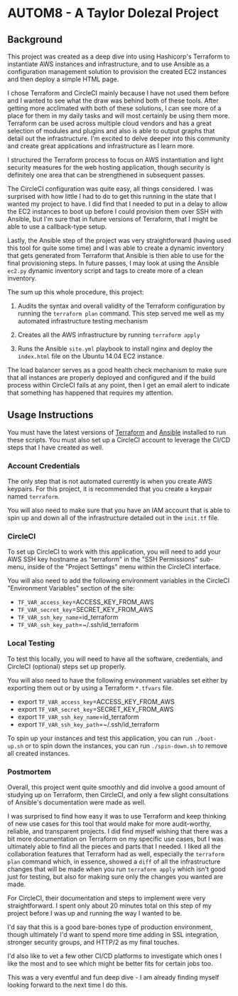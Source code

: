 # AUTOM8 - A Taylor Dolezal Project

## Background

This project was created as a deep dive into using Hashicorp's Terraform to instantiate AWS instances and infrastructure, and to use Ansible as a configuration management solution to provision the created EC2 instances and then deploy a simple HTML page.

I chose Terraform and CircleCI mainly because I have not used them before and I wanted to see what the draw was behind both of these tools. After getting more acclimated with both of these solutions, I can see more of a place for them in my daily tasks and will most certainly be using them more. Terraform can be used across multiple cloud vendors and has a great selection of modules and plugins and also is able to output graphs that detail out the infrastructure. I'm excited to delve deeper into this community and create great applications and infrastructure as I learn more.

I structured the Terraform process to focus on AWS instantiation and light security measures for the web hosting application, though security is definitely one area that can be strengthened in subsequent passes.

The CircleCI configuration was quite easy, all things considered. I was surprised with how little I had to do to get this running in the state that I wanted my project to have. I did find that I needed to put in a delay to allow the EC2 instances to boot up before I could provision them over SSH with Ansible, but I'm sure that in future versions of Terraform, that I might be able to use a callback-type setup.  

Lastly, the Ansible step of the project was very straightforward (having used this tool for quite some time) and I was able to create a dynamic inventory that gets generated from Terraform that Ansible is then able to use for the final provisioning steps. In future passes, I may look at using the Ansible `ec2.py` dynamic inventory script and tags to create more of a clean inventory.

The sum up this whole procedure, this project:

1. Audits the syntax and overall validity of the Terraform configuration by running the `terraform plan` command. This step served me well as my automated infrastructure testing mechanism

2. Creates all the AWS infrastructure by running `terraform apply`

3. Runs the Ansible `site.yml` playbook to install nginx and deploy the `index.html` file on the Ubuntu 14.04 EC2 instance.

The load balancer serves as a good health check mechanism to make sure that all instances are properly deployed and configured and if the build process within CircleCI fails at any point, then I get an email alert to indicate that something has happened that requires my attention.

## Usage Instructions

You must have the latest versions of [Terraform](https://www.terraform.io/intro/getting-started/install.html) and [Ansible](http://docs.ansible.com/ansible/intro_installation.html) installed to run these scripts. You must also set up a CircleCI account to leverage the CI/CD steps that I have created as well.

### Account Credentials

The only step that is not automated currently is when you create AWS keypairs. For this project, it is recommended that you create a keypair named `terraform`.

You will also need to make sure that you have an IAM account that is able to spin up and down all of the infrastructure detailed out in the `init.tf` file.

### CircleCI

To set up CircleCI to work with this application, you will need to add your AWS SSH key hostname as "terraform" in the "SSH Permissions" sub-menu, inside of the "Project Settings" menu within the CircleCI interface.

You will also need to add the following environment variables in the CircleCI "Environment Variables" section of the site:

* `TF_VAR_access_key`=ACCESS_KEY_FROM_AWS
* `TF_VAR_secret_key`=SECRET_KEY_FROM_AWS
* `TF_VAR_ssh_key_name`=id_terraform
* `TF_VAR_ssh_key_path`=~/.ssh/id_terraform

### Local Testing

To test this locally, you will need to have all the software, credentials, and CircleCI (optional) steps set up properly.

You will also need to have the following environment variables set either by exporting them out or by using a Terraform `*.tfvars` file.

* export `TF_VAR_access_key`=ACCESS_KEY_FROM_AWS
* export `TF_VAR_secret_key`=SECRET_KEY_FROM_AWS
* export `TF_VAR_ssh_key_name`=id_terraform
* export `TF_VAR_ssh_key_path`=~/.ssh/id_terraform

To spin up your instances and test this application, you can run `./boot-up.sh` or to spin down the instances, you can run `./spin-down.sh` to remove all created instances.

### Postmortem

Overall, this project went quite smoothly and did involve a good amount of studying up on Terraform, then CircleCI, and only a few slight consultations of Ansible's documentation were made as well.

I was surprised to find how easy it was to use Terraform and keep thinking of new use cases for this tool that would make for more audit-worthy, reliable, and transparent projects. I did find myself wishing that there was a bit more documentation on Terraform on my specific use cases, but I was ultimately able to find all the pieces and parts that I needed. I liked all the collaboration features that Terraform had as well, especially the `terraform plan` command which, in essence, showed a `diff` of all the infrastructure changes that will be made when you run `terraform apply` which isn't good just for testing, but also for making sure only the changes you wanted are made.

For CircleCI, their documentation and steps to implement were very straightforward. I spent only about 20 minutes total on this step of my project before I was up and running the way I wanted to be.

I'd say that this is a good bare-bones type of production environment, though ultimately I'd want to spend more time adding in SSL integration, stronger security groups, and HTTP/2 as my final touches.

I'd also like to vet a few other CI/CD platforms to investigate which ones I like the most and to see which might be better fits for certain jobs too.

This was a very eventful and fun deep dive - I am already finding myself looking forward to the next time I do this.
